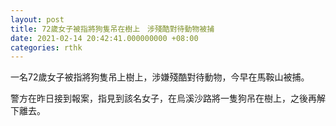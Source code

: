 ```yaml
---
layout: post
title: 72歲女子被指將狗隻吊在樹上　涉殘酷對待動物被捕
date: 2021-02-14 20:42:41.000000000 +08:00
categories: rthk
---
```


一名72歲女子被指將狗隻吊上樹上，涉嫌殘酷對待動物，今早在馬鞍山被捕。

警方在昨日接到報案，指見到該名女子，在烏溪沙路將一隻狗吊在樹上，之後再解下離去。
